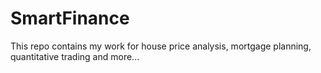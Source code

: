 # SmartFinance
This repo contains my work for house price analysis, mortgage planning, quantitative trading and more...
